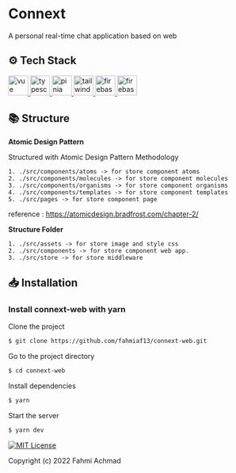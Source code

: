 # Connext

A personal real-time chat application based on web

## ⚙️ Tech Stack

<a href="https://vuejs.org/" target="_blank" rel="noreferrer"> <img src="https://upload.wikimedia.org/wikipedia/commons/9/95/Vue.js_Logo_2.svg" alt="vue" width="40" height="40"/> </a>
<a href="[https://developer.mozilla.org/en-US/docs/Web/JavaScript](https://www.typescriptlang.org/)" target="_blank" rel="noreferrer"> <img src="https://upload.wikimedia.org/wikipedia/commons/4/4c/Typescript_logo_2020.svg" alt="typescript" width="40" height="40"/> </a>
<a href="https://pinia.vuejs.org/" target="_blank" rel="noreferrer"> <img src="https://pinia.vuejs.org/logo.svg" alt="pinia" width="40" height="40"/> </a>
<a href="https://tailwindcss.com/" target="_blank" rel="noreferrer"> <img src="https://www.vectorlogo.zone/logos/tailwindcss/tailwindcss-icon.svg" alt="tailwind" width="40" height="40"/> </a>
<a href="https://firebase.google.com/" target="_blank" rel="noreferrer"> <img src="https://www.vectorlogo.zone/logos/firebase/firebase-icon.svg" alt="firebase" width="40" height="40"/> </a>
<a href="https://vitejs.dev/" target="_blank" rel="noreferrer"> <img src="https://camo.githubusercontent.com/61e102d7c605ff91efedb9d7e47c1c4a07cef59d3e1da202fd74f4772122ca4e/68747470733a2f2f766974656a732e6465762f6c6f676f2e737667" alt="firebase" width="40" height="40"/> </a>

## 📚 Structure

**Atomic Design Pattern**

Structured with Atomic Design Pattern Methodology

```structure
1. ./src/components/atoms -> for store component atoms
2. ./src/components/molecules -> for store component molecules
3. ./src/components/organisms -> for store component organisms
4. ./src/components/templates -> for store component templates
5. ./src/pages -> for store component page
```

reference : https://atomicdesign.bradfrost.com/chapter-2/

**Structure Folder**

```others
1. ./src/assets -> for store image and style css
2. ./src/components -> for store component web app.
3. ./src/store -> for store middleware
```

## 📥 Installation

### Install connext-web with yarn

Clone the project

```bash
$ git clone https://github.com/fahmiaf13/connext-web.git
```

Go to the project directory

```bash
$ cd connext-web
```

Install dependencies

```bash
$ yarn
```

Start the server

```bash
$ yarn dev
```

[![MIT License](https://img.shields.io/badge/License-MIT-green.svg)](https://choosealicense.com/licenses/mit/)

Copyright (c) 2022 Fahmi Achmad
